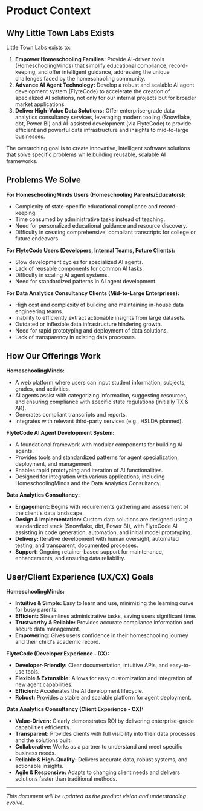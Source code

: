 # Product Context

## Why Little Town Labs Exists

Little Town Labs exists to:
1.  **Empower Homeschooling Families:** Provide AI-driven tools (HomeschoolingMinds) that simplify educational compliance, record-keeping, and offer intelligent guidance, addressing the unique challenges faced by the homeschooling community.
2.  **Advance AI Agent Technology:** Develop a robust and scalable AI agent development system (FlyteCode) to accelerate the creation of specialized AI solutions, not only for our internal projects but for broader market applications.
3.  **Deliver High-Value Data Solutions:** Offer enterprise-grade data analytics consultancy services, leveraging modern tooling (Snowflake, dbt, Power BI) and AI-assisted development (via FlyteCode) to provide efficient and powerful data infrastructure and insights to mid-to-large businesses.

The overarching goal is to create innovative, intelligent software solutions that solve specific problems while building reusable, scalable AI frameworks.

## Problems We Solve

**For HomeschoolingMinds Users (Homeschooling Parents/Educators):**
*   Complexity of state-specific educational compliance and record-keeping.
*   Time consumed by administrative tasks instead of teaching.
*   Need for personalized educational guidance and resource discovery.
*   Difficulty in creating comprehensive, compliant transcripts for college or future endeavors.

**For FlyteCode Users (Developers, Internal Teams, Future Clients):**
*   Slow development cycles for specialized AI agents.
*   Lack of reusable components for common AI tasks.
*   Difficulty in scaling AI agent systems.
*   Need for standardized patterns in AI agent development.

**For Data Analytics Consultancy Clients (Mid-to-Large Enterprises):**
*   High cost and complexity of building and maintaining in-house data engineering teams.
*   Inability to efficiently extract actionable insights from large datasets.
*   Outdated or inflexible data infrastructure hindering growth.
*   Need for rapid prototyping and deployment of data solutions.
*   Lack of transparency in existing data processes.

## How Our Offerings Work

**HomeschoolingMinds:**
*   A web platform where users can input student information, subjects, grades, and activities.
*   AI agents assist with categorizing information, suggesting resources, and ensuring compliance with specific state regulations (initially TX & AK).
*   Generates compliant transcripts and reports.
*   Integrates with relevant third-party services (e.g., HSLDA planned).

**FlyteCode AI Agent Development System:**
*   A foundational framework with modular components for building AI agents.
*   Provides tools and standardized patterns for agent specialization, deployment, and management.
*   Enables rapid prototyping and iteration of AI functionalities.
*   Designed for integration with various applications, including HomeschoolingMinds and the Data Analytics Consultancy.

**Data Analytics Consultancy:**
*   **Engagement:** Begins with requirements gathering and assessment of the client's data landscape.
*   **Design & Implementation:** Custom data solutions are designed using a standardized stack (Snowflake, dbt, Power BI), with FlyteCode AI assisting in code generation, automation, and initial model prototyping.
*   **Delivery:** Iterative development with human oversight, automated testing, and transparent, documented processes.
*   **Support:** Ongoing retainer-based support for maintenance, enhancements, and ensuring data reliability.

## User/Client Experience (UX/CX) Goals

**HomeschoolingMinds:**
*   **Intuitive & Simple:** Easy to learn and use, minimizing the learning curve for busy parents.
*   **Efficient:** Streamlines administrative tasks, saving users significant time.
*   **Trustworthy & Reliable:** Provides accurate compliance information and secure data management.
*   **Empowering:** Gives users confidence in their homeschooling journey and their child's academic record.

**FlyteCode (Developer Experience - DX):**
*   **Developer-Friendly:** Clear documentation, intuitive APIs, and easy-to-use tools.
*   **Flexible & Extensible:** Allows for easy customization and integration of new agent capabilities.
*   **Efficient:** Accelerates the AI development lifecycle.
*   **Robust:** Provides a stable and scalable platform for agent deployment.

**Data Analytics Consultancy (Client Experience - CX):**
*   **Value-Driven:** Clearly demonstrates ROI by delivering enterprise-grade capabilities efficiently.
*   **Transparent:** Provides clients with full visibility into their data processes and the solutions built.
*   **Collaborative:** Works as a partner to understand and meet specific business needs.
*   **Reliable & High-Quality:** Delivers accurate data, robust systems, and actionable insights.
*   **Agile & Responsive:** Adapts to changing client needs and delivers solutions faster than traditional methods.

---

*This document will be updated as the product vision and understanding evolve.*